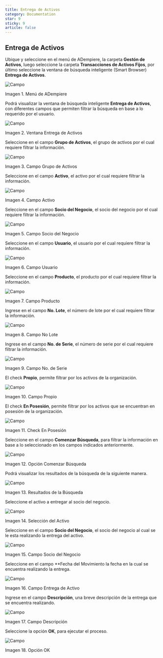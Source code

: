 ```yaml
---
title: Entrega de Activos
category: Documentation
star: 9
sticky: 9
article: false
---
```


## Entrega de Activos

Ubique y seleccione en el menú de ADempiere, la carpeta **Gestón de Activos**, luego seleccione la carpeta **Transacciones de Activos Fijos**, por último seleccione la ventana de búsqueda inteligente (Smart Browser) **Entrega de Activos**.

![Campo](/assets/img/docs/asset-management/asm-asset-image1.png)

Imagen 1. Menú de ADempiere

Podrá visualizar la ventana de búsqueda inteligente **Entrega de Activos**, con diferentes campos que permiten filtrar la búsqueda en base a lo requerido por el usuario.

![Campo](/assets/img/docs/asset-management/asm-asset-image2.png)

Imagen 2. Ventana Entrega de Activos

Seleccione en el campo **Grupo de Activos**, el grupo de activos por el cual requiere filtrar la información.

![Campo](/assets/img/docs/asset-management/asm-asset-image3.png)

Imagen 3. Campo Grupo de Activos

Seleccione en el campo **Activo**, el activo por el cual requiere filtrar la información.

![Campo](/assets/img/docs/asset-management/asm-asset-image4.png)

Imagen 4. Campo Activo

Seleccione en el campo **Socio del Negocio**, el socio del negocio por el cual requiere filtrar la información.

![Campo](/assets/img/docs/asset-management/asm-asset-image5.png)

Imagen 5. Campo Socio del Negocio

Seleccione en el campo **Usuario**, el usuario por el cual requiere filtrar la información.

![Campo](/assets/img/docs/asset-management/asm-asset-image6.png)

Imagen 6. Campo Usuario

Seleccione en el campo **Producto**, el producto por el cual requiere filtrar la información.

![Campo](/assets/img/docs/asset-management/asm-asset-image7.png)

Imagen 7. Campo Producto

Ingrese en el campo **No. Lote**, el número de lote por el cual requiere filtrar la información.

![Campo](/assets/img/docs/asset-management/asm-asset-image8.png)

Imagen 8. Campo No Lote

Ingrese en el campo **No. de Serie**, el número de serie por el cual requiere filtrar la información.

![Campo](/assets/img/docs/asset-management/asm-asset-image9.png)

Imagen 9. Campo No. de Serie

El check **Propio**, permite filtrar por los activos de la organización.

![Campo](/assets/img/docs/asset-management/asm-asset-image10.png)

Imagen 10. Campo Propio

El check **En Posesión**, permite filtrar por los activos que se encuentran en posesión de la organización.

![Campo](/assets/img/docs/asset-management/asm-asset-image11.png)

Imagen 11. Check En Posesión

Seleccione en el campo **Comenzar Búsqueda**, para filtrar la información en base a lo seleccionado en los campos indicados anteriormente.

![Campo](/assets/img/docs/asset-management/asm-asset-image12.png)

Imagen 12. Opción Comenzar Búsqueda

Podrá visualizar los resultados de la búsqueda de la siguiente manera.

![Campo](/assets/img/docs/asset-management/asm-asset-image13.png)

Imagen 13. Resultados de la Búsqueda

Seleccione el activo a entregar al socio del negocio.

![Campo](/assets/img/docs/asset-management/asm-asset-image14.png)

Imagen 14. Selección del Activo

Seleccione en el campo **Socio del Negocio**, el socio del negocio al cual se le esta realizando la entrega del activo.

![Campo](/assets/img/docs/asset-management/asm-asset-image15.png)

Imagen 15. Campo Socio del Negocio

Seleccione en el campo **Fecha del Movimiento la fecha en la cual se encuentra realizando la entrega.

![Campo](/assets/img/docs/asset-management/asm-asset-image16.png)

Imagen 16. Campo Entrega de Activo

Ingrese en el campo **Descripción**, una breve descripción de la entrega que se encuentra realizando.

![Campo](/assets/img/docs/asset-management/asm-asset-image17.png)

Imagen 17. Campo Descripción

Seleccione la opción **OK**, para ejecutar el proceso.

![Campo](/assets/img/docs/asset-management/asm-asset-image18.png)

Imagen 18. Opción OK